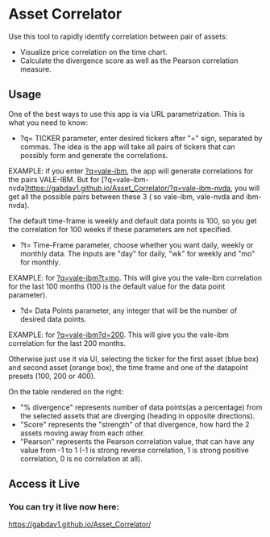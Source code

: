 # Asset Correlator

Use this tool to rapidly identify correlation between pair of assets:
- Visualize price correlation on the time chart.
- Calculate the divergence score as well as the Pearson correlation measure.

## Usage

One of the best ways to use this app is via URL parametrization. This is what you need to know:

- ?q= TICKER parameter, enter desired tickers after "=" sign, separated by commas.
The idea is the app will take all pairs of tickers that can possibly form and generate the correlations.

EXAMPLE: if you enter [?q=vale-ibm](https://gabdav1.github.io/Asset_Correlator/?q=vale-ibm), the app will generate correlations for the pairs VALE-IBM.
But for [?q=vale-ibm-nvda]https://gabdav1.github.io/Asset_Correlator/?q=vale-ibm-nvda, you will get all the possible pairs between these 3 ( so vale-ibm, vale-nvda and ibm-nvda).

The default time-frame is weekly and default data points is 100, so you get the correlation for 100 weeks if these parameters are not specified.

- ?t= Time-Frame parameter, choose whether you want daily, weekly or monthly data.
The inputs are "day" for daily, "wk" for weekly and "mo" for monthly.

EXAMPLE: for [?q=vale-ibm?t=mo](https://gabdav1.github.io/Asset_Correlator/?q=vale-ibm?t=mo).
This will give you the vale-ibm correlation for the last 100 months (100 is the default value for the data point parameter).

- ?d= Data Points parameter, any integer that will be the number of desired data points.

EXAMPLE: for [?q=vale-ibm?d=200](https://gabdav1.github.io/Asset_Correlator/?q=vale-ibm?t=mo?d=200).
This will give you the vale-ibm correlation for the last 200 months.

Otherwise just use it via UI, selecting the ticker for the first asset (blue box) and second asset (orange box), the time frame and one of the datapoint presets (100, 200 or 400).

On the table rendered on the right: 
- "% divergence" represents number of data points(as a percentage) from the selected assets that are diverging (heading in opposite directions).
- "Score" represents the "strength" of that divergence, how hard the 2 assets moving away from each other.
- "Pearson" represents the Pearson correlation value, that can have any value from -1 to 1 (-1 is strong reverse correlation, 1 is strong positive correlation, 0 is no correlation at all). 

## Access it Live

### You can try it live now here:

https://gabdav1.github.io/Asset_Correlator/

